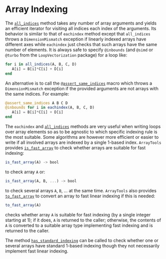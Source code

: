 # Array Indexing

The [`all_indices`](@ref) method takes any number of array arguments and yields
an efficient iterator for visiting all indices each index of the arguments. Its
behavior is similar to that of `eachindex` method except that `all_indices`
throws a `DimensionMismatch` exception if linearly indexed arrays have
different axes while `eachindex` just checks that such arrays have the same
number of elements. It is always safe to specify `@inbounds` (and `@simd` or
`@turbo` from the `LoopVectorization` package) for a loop like:

```julia
for i in all_indices(A, B, C, D)
   A[i] = B[i]*C[i] + D[i]
end
```

An alternative is to call the [`@assert_same_indices`](@ref) macro which throws
a `DimensionMismatch` exception if the provided arguments are not arrays with
the same indices. For example:

```julia
@assert_same_indices A B C D
@inbounds for i in eachindex(A, B, C, D)
   A[i] = B[i]*C[i] + D[i]
end
```

The `eachindex` and [`all_indices`](@ref) methods are very useful when writing
loops over array elements so as to be agnostic to which specific indexing rule
is the most suitable. Some algorithms are however more efficient or easier to
write if all involved arrays are indexed by a single 1-based index.
`ArrayTools` provides [`is_fast_array`](@ref) to check whether arrays are
suitable for fast indexing:

```julia
is_fast_array(A) -> bool
```

to check array `A` or:

```julia
is_fast_array(A, B, ...) -> bool
```

to check several arrays `A`, `B`, ... at the same time. `ArrayTools` also
provides [`to_fast_array`](@ref) to convert an array to fast linear indexing if
this is needed:

```julia
to_fast_array(A)
```

checks whether array `A` is suitable for fast indexing (by a single integer
starting at 1); if it does, `A` is returned to the caller; otherwise, the
contents of `A` is converted to a suitable array type implementing fast
indexing and is returned to the caller.

The method [`has_standard_indexing`](@ref) can be called to check whether one
or several arrays have standard 1-based indexing though they not necessarily
implement fast linear indexing.
